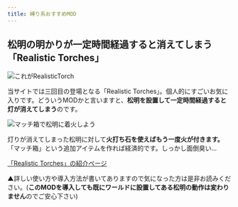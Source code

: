 ```yaml
---
title: 縛り系おすすめMOD
---
```


## 松明の明かりが一定時間経過すると消えてしまう「Realistic Torches」

![これがRealisticTorch](https://cdn-ak.f.st-hatena.com/images/fotolife/s/sasigume/20210208/20210208091353.png)

当サイトでは三回目の登場となる「Realistic Torches」。個人的にすごいお気に入りです。どういうMODかと言いますと、**松明を設置して一定時間経過すると灯が消えてしまう**のです。

![マッチ箱で松明に着火しよう](https://cdn-ak.f.st-hatena.com/images/fotolife/s/sasigume/20210208/20210208122311.png)

灯りが消えてしまった松明に対して**火打ち石を使えばもう一度火が付きます。**「マッチ箱」という追加アイテムを作れば経済的です。しっかし面倒臭い…

<a href="/minecraft-je/mod/realistic-torches" class="button button--primary">「Realistic Torches」の紹介ページ</a>

▲詳しい使い方や導入方法が書いてありますので気になった方は是非お読みください。(**このMODを導入しても既にワールドに設置してある松明の動作は変わりません**のでご安心下さい)
